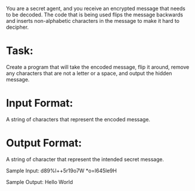 You are a secret agent, and you receive an encrypted message that needs to be decoded. The code that is being used flips the message backwards and inserts non-alphabetic characters in the message to make it hard to decipher.

# Task: 
Create a program that will take the encoded message, flip it around, remove any characters that are not a letter or a space, and output the hidden message.

# Input Format:  
A string of characters that represent the encoded message.

# Output Format: 
A string of character that represent the intended secret message.

Sample Input: 
d89%l++5r19o7W *o=l645le9H

Sample Output: 
Hello World